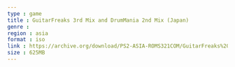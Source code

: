 ```yaml
---
type : game
title : GuitarFreaks 3rd Mix and DrumMania 2nd Mix (Japan)
genre : 
region : asia
format : iso
link : https://archive.org/download/PS2-ASIA-ROMS321COM/GuitarFreaks%203rd%20Mix%20%26%20DrumMania%202nd%20Mix%20%28Japan%29.7z
size : 625MB
---
```

